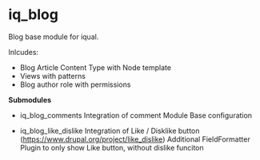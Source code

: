 # iq_blog

Blog base module for iqual.

Inlcudes:
 - Blog Article Content Type with Node template
 - Views with patterns
 - Blog author role with permissions

 **Submodules**
- iq_blog_comments
Integration of comment Module
Base configuration

- iq_blog_like_dislike
Integration of Like / Disklike button (https://www.drupal.org/project/like_dislike)
Additional FieldFormatter Plugin to only show Like button, without dislike funciton
